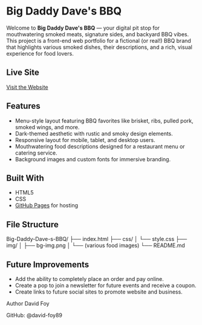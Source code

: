 # Big Daddy Dave's BBQ

Welcome to **Big Daddy Dave's BBQ** — your digital pit stop for mouthwatering smoked meats, signature sides, and backyard BBQ vibes. This project is a front-end web portfolio for a fictional (or real!) BBQ brand that highlights various smoked dishes, their descriptions, and a rich, visual experience for food lovers.

## Live Site

[Visit the Website](https://david-foy89.github.io/Big-Daddy-Dave-s-BBQ/)

## Features

- Menu-style layout featuring BBQ favorites like brisket, ribs, pulled pork, smoked wings, and more.
- Dark-themed aesthetic with rustic and smoky design elements.
- Responsive layout for mobile, tablet, and desktop users.
- Mouthwatering food descriptions designed for a restaurant menu or catering service.
- Background images and custom fonts for immersive branding.

## Built With

- HTML5
- CSS
- [GitHub Pages](https://pages.github.com/) for hosting

## File Structure

Big-Daddy-Dave-s-BBQ/
├── index.html
├── css/
│ └── style.css
├── img/
│ ├── bg-img.png
│ └── (various food images)
└── README.md

## Future Improvements

- Add the ability to completely place an order and pay online.
- Create a pop to join a newsletter for future events and receive a coupon.
- Create links to future social sites to promote website and business.

Author
David Foy

GitHub: @david-foy89
